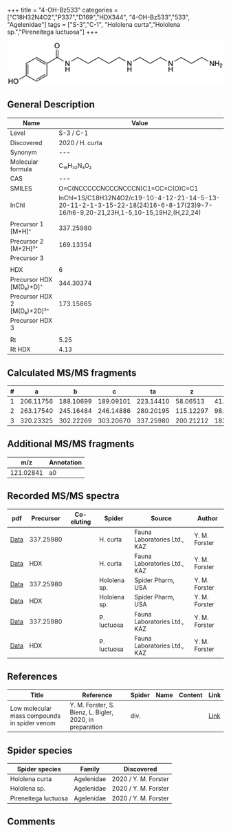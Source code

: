 +++
title = "4-OH-Bz533"
categories = ["C18H32N4O2","P337","D169","HDX344",
"4-OH-Bz533","533",
"Agelenidae"]
tags = ["S-3","C-1",
"Hololena curta","Hololena sp.","Pireneitega luctuosa"]
+++

![](/img/4-OH-Bz533.png)

## General Description

| Name                       | Value              |
|----------------------------|--------------------|
| Level                      | S-3 / C-1          |
| Discovered                 | 2020 / H. curta  |
| Synonym                    | ---                |
| Molecular formula          | C₁₈H₃₂N₄O₂                   |
| CAS                        | ---                |
| SMILES | O=C(NCCCCCNCCCNCCCN)C1=CC=C(O)C=C1  |
| InChI  | InChI=1S/C18H32N4O2/c19-10-4-12-21-14-5-13-20-11-2-1-3-15-22-18(24)16-6-8-17(23)9-7-16/h6-9,20-21,23H,1-5,10-15,19H2,(H,22,24)  |
|                            |                    |
| Precursor 1 [M+H]⁺         | 337.25980                   |
| Precursor 2 [M+2H]²⁺       | 169.13354                   |
| Precursor 3                |                    |
|                            |                    |
| HDX                        | 6                   |
| Precursor HDX   [M(D₆)+D]⁺   | 344.30374                   |
| Precursor HDX 2 [M(D₆)+2D]²⁺ | 173.15865                   |
| Precursor HDX 3            |                    |
|                            |                    |
| Rt                         | 5.25                   |
| Rt HDX                     | 4.13                   |

## Calculated MS/MS fragments

| # | a         | b         | c         | ta        | z         | y         | tz        |
|---|-----------|-----------|-----------|-----------|-----------|-----------|-----------|
| 1 | 206.11756 | 188.10699 | 189.09101 | 223.14410 | 58.06513 | 41.03858 | 75.09167 |
| 2 | 263.17540 | 245.16484 | 246.14886 | 280.20195 | 115.12297 | 98.09643 | 132.14952 |
| 3 | 320.23325 | 302.22269 | 303.20670 | 337.25980 | 200.21212 | 183.18558 | 217.23867 |

## Additional MS/MS fragments

| m/z | Annotation |
|-----|------------|
| 121.02841 | a0         |

## Recorded MS/MS spectra

| pdf                                             | Precursor | Co-eluting | Spider      | Source                       | Author        |
|-------------------------------------------------|-----------|------------|-------------|------------------------------|---------------|
| [Data](/pdf/H-curta/337_4-OH-Bz533_Hc.pdf) | 337.25980 |           | H. curta | Fauna Laboratories Ltd., KAZ | Y. M. Forster |
| [Data](/pdf/H-curta/337_4-OH-Bz533_Hc_HDX.pdf) | HDX |           | H. curta | Fauna Laboratories Ltd., KAZ | Y. M. Forster |
| [Data](/pdf/Hololena-sp/337_4-OH-Bz533_Ho-sp.pdf) | 337.25980 |           | Hololena sp. | Spider Pharm, USA | Y. M. Forster |
| [Data](/pdf/Hololena-sp/337_4-OH-Bz533_Ho-sp_HDX.pdf) | HDX |           | Hololena sp. | Spider Pharm, USA | Y. M. Forster |
| [Data](/pdf/P-luctuosa/337_4-OH-Bz533_Pl.pdf) | 337.25980 |           | P. luctuosa | Fauna Laboratories Ltd., KAZ | Y. M. Forster |
| [Data](/pdf/P-luctuosa/337_4-OH-Bz533_Pl_HDX.pdf) | HDX |           | P. luctuosa | Fauna Laboratories Ltd., KAZ | Y. M. Forster |


## References

| Title | Reference | Spider | Name | Content | Link |
|-------|-----------|--------|------|---------|------|
| Low molecular mass compounds in spider venom      | Y. M. Forster, S. Bienz, L. Bigler, 2020, in preparation          | div.       |   |   | [Link](unknown) |

## Spider species

| Spider species     | Family     | Discovered           |
|--------------------|------------|----------------------|
| Hololena curta | Agelenidae | 2020 / Y. M. Forster |
| Hololena sp. | Agelenidae | 2020 / Y. M. Forster |
| Pireneitega luctuosa | Agelenidae | 2020 / Y. M. Forster |


## Comments
